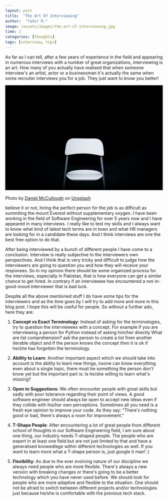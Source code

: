 ```yaml
---
layout: post
title:  "The Art Of Interviewing"
author:  "Tahir R."
image: /assets/images/the-art-of-interviewing.jpg
time: 1
categories: [thoughts]
tags: [interview, tips]
---
```

As far as I can tell, after a few years of experience in the field and appearing in numerous interviews with a number of great organizations, interviewing is an art. How many of you actually have realised that when someone interview's an artist, actor or a businessman it's actually the same when some recruiter interviews you for a job. They just want to know you better!

![the-art-of-interviewing](/assets/images/the-art-of-interviewing.jpg)

Photo by [Daniel McCullough](https://unsplash.com/@d_mccullough?utm_source=unsplash&utm_medium=referral&utm_content=creditCopyText) on [Unsplash](https://unsplash.com/s/photos/interview?utm_source=unsplash&utm_medium=referral&utm_content=creditCopyText)

believe it or not, hiring the perfect person for the job is as difficult as summiting the mount Everest without supplementary oxygen. I have been working in the field of Software Engineering for over 5 years now and I have appeared in many interviews. I really like to test my skills and I always want to know what kind of latest tech terms are in town and what HR managers are looking for in a candidate these days. And I think interviews are one the best free option to do that.

After being interviewed by a bunch of different people I have come to a conclusion. Interview is really subjective to the interviewers own perspectives. And I think that is very tricky and difficult to judge how the interviewers are going to question you and how they will receive your responses. So in my opinion there should be some organized process for the interviews, especially in Pakistan, that is how everyone can get a similar chance to get hired. In contrary if an interviewee has encountered a not-in-good-mood interviewer that is bad luck.

Despite all the above mentioned stuff I do have some tips for the interviewers and as the time goes by I will try to add more and more in this blog post. I hope this will be useful for people. So without a further ado, here they are:

1. **Concept vs Exact Terminology**: Instead of asking for the terminologies, try to question the interviewees with a concept. For example if you are interviewing a person for Python instead of asking him/her directly What are list comprehension? ask the person to create a list from another iterable object and if the person knows the concept then it is ok if he/she has forgotten the terminology.

2. **Ability to Learn**: Another important aspect which we should take into account is the ability to learn new things, noone can know everything even about a single topic, there must be something the person don't know yet but the important part is: Is he/she willing to learn what's missing?

3. **Open to Suggestions**: We often encounter people with great skills but sadly with poor tolerance regarding their point of views. A good software engineer should always be open to accept new ideas even if they collide with his/her own perceptions. Sometimes all you need is a fresh eye opinion to improve your code. As they say: "There's nothing good or bad, there's always a room for improvement."

4. **T-Shape People**: After encountering a lot of great people from different school of thoughts in our Software Engineering field, I am sure about one thing, our industry needs T-shaped people. The people who are expert in at least one field but are not just limited to that and have a generalised knowedlege within different technologies as well. If you want to learn more what a T-shape person is, just google it man! :)

5. **Flexibility**: As due to the ever evolving nature of our discipline we always need people who are more flexible. There's always a new version with breaking changes or there's going to be a better technology which you have never used before. We should look for people who are more adaptive and flexible to the situation. One should not be afraid to switch between different projects and/or technologies just because he/she is comfortable with the previous tech stack.
